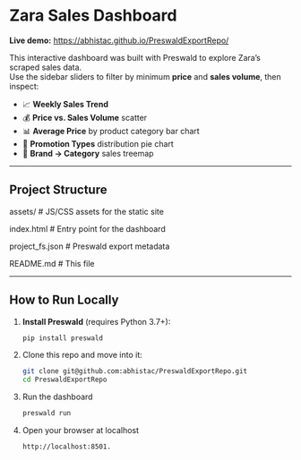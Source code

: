 # Zara Sales Dashboard

**Live demo:** https://abhistac.github.io/PreswaldExportRepo/

This interactive dashboard was built with Preswald to explore Zara’s scraped sales data.  
Use the sidebar sliders to filter by minimum **price** and **sales volume**, then inspect:

- 📈 **Weekly Sales Trend**  
- 💰 **Price vs. Sales Volume** scatter  
- 📊 **Average Price** by product category bar chart  
- 🥧 **Promotion Types** distribution pie chart  
- 🌳 **Brand → Category** sales treemap  

---

## Project Structure
assets/              # JS/CSS assets for the static site

index.html           # Entry point for the dashboard

project_fs.json      # Preswald export metadata

README.md            # This file


---

## How to Run Locally

1. **Install Preswald** (requires Python 3.7+):
   ```bash
   pip install preswald

2. Clone this repo and move into it:
   ```bash
   git clone git@github.com:abhistac/PreswaldExportRepo.git
   cd PreswaldExportRepo

3. Run the dashboard
   ```bash
   preswald run

4. Open your browser at localhost
   ```bash
   http://localhost:8501.
